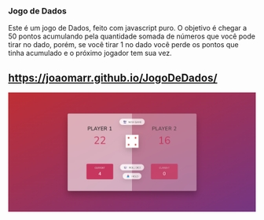### Jogo de Dados

Este é um jogo de Dados, feito com javascript puro. O objetivo é chegar a 50 pontos acumulando pela quantidade somada de números que você pode tirar no dado, porém, se você tirar 1 no dado você perde os pontos que tinha acumulado e o próximo jogador tem sua vez.

## https://joaomarr.github.io/JogoDeDados/

<img src="/jogoPrint.png" alt="Print do jogo"/>
